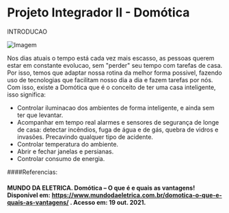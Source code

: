 # Projeto Integrador II - Domótica

INTRODUCAO

![Imagem](https://lh3.googleusercontent.com/s4jGdrn1oCj3d_d1TMg-mDx8fJQ_IsQXu1cG4nlGKFhIjypdHs4pg20HSoAbUxwZsAqt6CtCdcHYEks--QezX3tzSGHB0t4JaOwEEBSUMsaVPvqKQ4GTgAu8cVJQH0SKl-nD9aELVYVPmFPRHJbBPbwS8V2Czx_V3PmnoEFn7TcIOOn8X32aD7xBvskG9fNfnFGz4Zb3phIjB3MuYel9kCJZ2ss1tmLM912x0AWXER0c-pwPDxl2RfHad7antTdou2riQKtCBo-63PD0bbwjwizSz1YREMTh8zQVan-SYhUwHxmM6vpwfE0Kwb_g0DYoyTTZVObhfLWRcifLNAjVq7AyWYpjnZ5qJUVavDkFjpIW853JL3zx8pWAp4roGTLlw5jBN5gGxQjS1AZDYwioEi6ltUuXkwu3Y07ky6Nf59SXYWscC-fSaqYP5BFHxx_oA4ySxFslKEKAlAwDDXvayZMWZkbsZaTLFFRJmfyMl0EGMlt8iFEec-YzLyCywFRPlwRI3WWewaTkG0mdZYrvlMxL7-dRy8ry-De7V8FYhadrNccKmjfha01bCd2N_qIlmAIbMns3FtFcX7TcHNHeAC9ImSV3n6yO41LixUSwbBud12Khmex6m7Fb3x3r-dc17jsx0t4-Ok-8SY_tzzqDzlth7iesinZA6Hs5LAKfo41BjW0dOacU6kzB5v1246uYQ5Q8hCmb3llSXo2ToOfy3lwc=w1885-h943-no?authuser=0)

Nos dias atuais o tempo está cada vez mais escasso, as pessoas querem estar em constante evolucao, sem "perder" seu tempo com tarefas de casa. Por isso, temos que adaptar nossa rotina da melhor forma possivel, fazendo uso de tecnologias que facilitam nosso dia a dia e fazem tarefas por nós. Com isso, existe a Domótica que é o conceito de ter uma casa inteligente, isso significa:

- Controlar iluminacao dos ambientes de forma inteligente, e ainda sem ter que levantar.
- Acompanhar em tempo real alarmes e sensores de segurança de longe de casa: detectar incêndios, fuga de água e de gás, quebra de vidros e invasões. Precavindo qualquer tipo de acidente.
- Controlar temperatura do ambiente.
- Abrir e fechar janelas e persianas.
- Controlar consumo de energia.



####Referencias: <h4>
MUNDO DA ELETRICA. Domótica – O que é e quais as vantagens! Disponível em: https://www.mundodaeletrica.com.br/domotica-o-que-e-quais-as-vantagens/ . Acesso em: 19 out. 2021.

